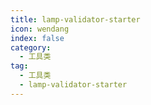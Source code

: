 ```yaml
---
title: lamp-validator-starter
icon: wendang
index: false
category:
  - 工具类
tag:
  - 工具类
  - lamp-validator-starter
---
```


